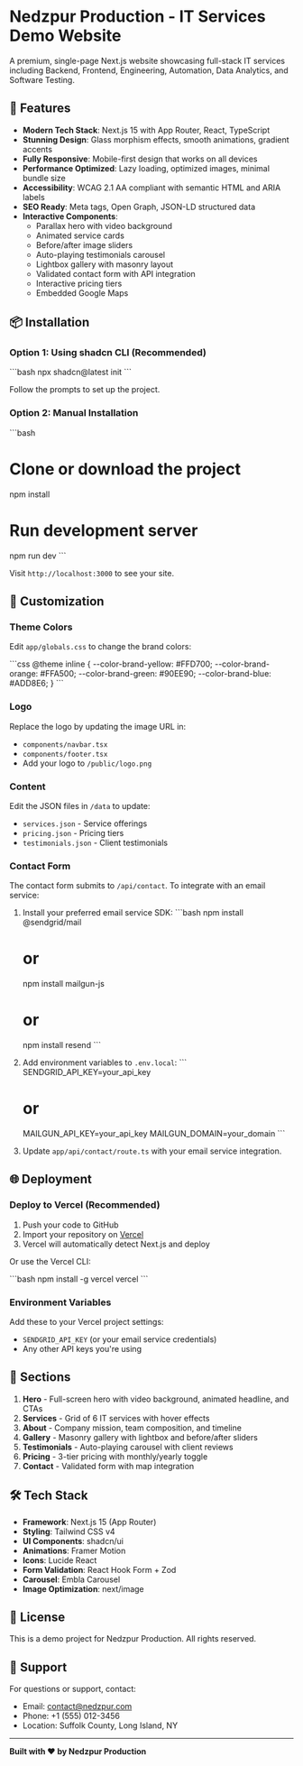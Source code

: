 # Nedzpur Production - IT Services Demo Website

A premium, single-page Next.js website showcasing full-stack IT services including Backend, Frontend, Engineering, Automation, Data Analytics, and Software Testing.

## 🚀 Features

- **Modern Tech Stack**: Next.js 15 with App Router, React, TypeScript
- **Stunning Design**: Glass morphism effects, smooth animations, gradient accents
- **Fully Responsive**: Mobile-first design that works on all devices
- **Performance Optimized**: Lazy loading, optimized images, minimal bundle size
- **Accessibility**: WCAG 2.1 AA compliant with semantic HTML and ARIA labels
- **SEO Ready**: Meta tags, Open Graph, JSON-LD structured data
- **Interactive Components**:
  - Parallax hero with video background
  - Animated service cards
  - Before/after image sliders
  - Auto-playing testimonials carousel
  - Lightbox gallery with masonry layout
  - Validated contact form with API integration
  - Interactive pricing tiers
  - Embedded Google Maps

## 📦 Installation

### Option 1: Using shadcn CLI (Recommended)

\`\`\`bash
npx shadcn@latest init
\`\`\`

Follow the prompts to set up the project.

### Option 2: Manual Installation

\`\`\`bash
# Clone or download the project
npm install

# Run development server
npm run dev
\`\`\`

Visit `http://localhost:3000` to see your site.

## 🎨 Customization

### Theme Colors

Edit `app/globals.css` to change the brand colors:

\`\`\`css
@theme inline {
  --color-brand-yellow: #FFD700;
  --color-brand-orange: #FFA500;
  --color-brand-green: #90EE90;
  --color-brand-blue: #ADD8E6;
}
\`\`\`

### Logo

Replace the logo by updating the image URL in:
- `components/navbar.tsx`
- `components/footer.tsx`
- Add your logo to `/public/logo.png`

### Content

Edit the JSON files in `/data` to update:
- `services.json` - Service offerings
- `pricing.json` - Pricing tiers
- `testimonials.json` - Client testimonials

### Contact Form

The contact form submits to `/api/contact`. To integrate with an email service:

1. Install your preferred email service SDK:
   \`\`\`bash
   npm install @sendgrid/mail
   # or
   npm install mailgun-js
   # or
   npm install resend
   \`\`\`

2. Add environment variables to `.env.local`:
   \`\`\`
   SENDGRID_API_KEY=your_api_key
   # or
   MAILGUN_API_KEY=your_api_key
   MAILGUN_DOMAIN=your_domain
   \`\`\`

3. Update `app/api/contact/route.ts` with your email service integration.

## 🌐 Deployment

### Deploy to Vercel (Recommended)

1. Push your code to GitHub
2. Import your repository on [Vercel](https://vercel.com)
3. Vercel will automatically detect Next.js and deploy

Or use the Vercel CLI:

\`\`\`bash
npm install -g vercel
vercel
\`\`\`

### Environment Variables

Add these to your Vercel project settings:
- `SENDGRID_API_KEY` (or your email service credentials)
- Any other API keys you're using

## 📱 Sections

1. **Hero** - Full-screen hero with video background, animated headline, and CTAs
2. **Services** - Grid of 6 IT services with hover effects
3. **About** - Company mission, team composition, and timeline
4. **Gallery** - Masonry gallery with lightbox and before/after sliders
5. **Testimonials** - Auto-playing carousel with client reviews
6. **Pricing** - 3-tier pricing with monthly/yearly toggle
7. **Contact** - Validated form with map integration

## 🛠️ Tech Stack

- **Framework**: Next.js 15 (App Router)
- **Styling**: Tailwind CSS v4
- **UI Components**: shadcn/ui
- **Animations**: Framer Motion
- **Icons**: Lucide React
- **Form Validation**: React Hook Form + Zod
- **Carousel**: Embla Carousel
- **Image Optimization**: next/image

## 📄 License

This is a demo project for Nedzpur Production. All rights reserved.

## 🤝 Support

For questions or support, contact:
- Email: contact@nedzpur.com
- Phone: +1 (555) 012-3456
- Location: Suffolk County, Long Island, NY

---

**Built with ❤️ by Nedzpur Production**
